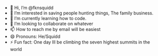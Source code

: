 - 👋 Hi, I’m @fknsquidd
- 👀 I’m interested in saving people hunting things, The family business.
- 🌱 I’m currently learning how to code.
- 💞️ I’m looking to collaborate on whatever
- 📫 How to reach me by email will be easiest
- 😄 Pronouns: He/Squidd
- ⚡ Fun fact: One day Ill be climbing the seven highest summits in the world

<!---
fknsquidd/fknsquidd is a ✨ special ✨ repository because its `README.md` (this file) appears on your GitHub profile.
You can click the Preview link to take a look at your changes.
--->
